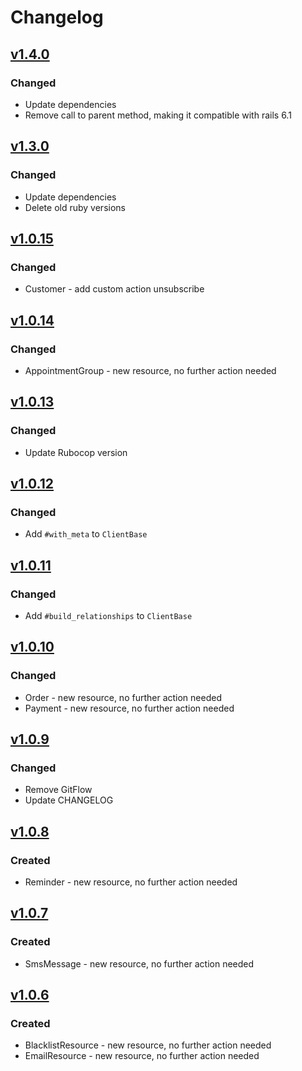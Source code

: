 # Changelog

## [v1.4.0](https://github.com/shore-gmbh/shore-ruby-client/compare/v1.3.0...v1.4.0)
### Changed
- Update dependencies
- Remove call to parent method, making it compatible with rails 6.1

## [v1.3.0](https://github.com/shore-gmbh/shore-ruby-client/compare/v1.2.0...v1.3.0)
### Changed
- Update dependencies
- Delete old ruby versions

## [v1.0.15](https://github.com/shore-gmbh/shore-ruby-client/compare/v1.0.14...v1.0.15)
### Changed
- Customer - add custom action unsubscribe

## [v1.0.14](https://github.com/shore-gmbh/shore-ruby-client/compare/v1.0.13...v1.0.14)
### Changed
- AppointmentGroup - new resource, no further action needed

## [v1.0.13](https://github.com/shore-gmbh/shore-ruby-client/compare/v1.0.12...v1.0.13)
### Changed
- Update Rubocop version

## [v1.0.12](https://github.com/shore-gmbh/shore-ruby-client/compare/v1.0.11...v1.0.12)
### Changed
- Add `#with_meta` to `ClientBase`

## [v1.0.11](https://github.com/shore-gmbh/shore-ruby-client/compare/v1.0.10...v1.0.11)
### Changed
- Add `#build_relationships` to `ClientBase`

## [v1.0.10](https://github.com/shore-gmbh/shore-ruby-client/compare/v1.0.9...v1.0.10)
### Changed
- Order - new resource, no further action needed
- Payment - new resource, no further action needed

## [v1.0.9](https://github.com/shore-gmbh/shore-ruby-client/compare/v1.0.8...v1.0.9)
### Changed
- Remove GitFlow
- Update CHANGELOG

## [v1.0.8](https://github.com/shore-gmbh/shore-ruby-client/compare/v1.0.7...v1.0.8)
### Created
- Reminder - new resource, no further action needed

## [v1.0.7](https://github.com/shore-gmbh/shore-ruby-client/compare/v1.0.6...v1.0.7)
### Created
- SmsMessage - new resource, no further action needed

## [v1.0.6](https://github.com/shore-gmbh/shore-ruby-client/compare/v1.0.5...v1.0.6)
### Created
- BlacklistResource - new resource, no further action needed
- EmailResource - new resource, no further action needed
